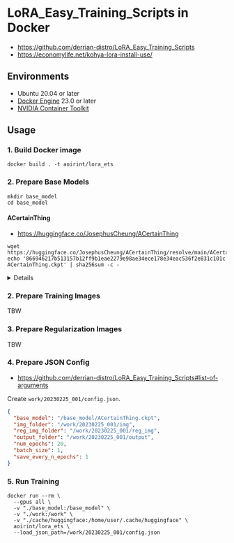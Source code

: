 # LoRA_Easy_Training_Scripts in Docker

- <https://github.com/derrian-distro/LoRA_Easy_Training_Scripts>
- <https://economylife.net/kohya-lora-install-use/>

## Environments

- Ubuntu 20.04 or later
- [Docker Engine](https://docs.docker.com/engine/install/ubuntu/) 23.0 or later
- [NVIDIA Container Toolkit](https://docs.nvidia.com/datacenter/cloud-native/container-toolkit/install-guide.html)

## Usage
### 1. Build Docker image

```shell
docker build . -t aoirint/lora_ets
```

### 2. Prepare Base Models

```shell
mkdir base_model
cd base_model
```

#### ACertainThing

- <https://huggingface.co/JosephusCheung/ACertainThing>

```shell
wget https://huggingface.co/JosephusCheung/ACertainThing/resolve/main/ACertainThing.ckpt
echo '866946217b513157b12ff9b1eae2279e98ae34ece178e34eac536f2e831c101c  ACertainThing.ckpt' | sha256sum -c -
```

<details>

#### ACertainty

- <https://huggingface.co/JosephusCheung/ACertainty>

```shell
wget https://huggingface.co/JosephusCheung/ACertainty/resolve/main/ACertainty.ckpt
echo 'a64573359af0f1071ef01d0dc93df2bc90eb1d0bcf3e26058fbf5aeff37c6462  ACertainty.ckpt' | sha256sum -c -
```

</details>

### 2. Prepare Training Images

TBW

### 3. Prepare Regularization Images

TBW

### 4. Prepare JSON Config

- <https://github.com/derrian-distro/LoRA_Easy_Training_Scripts#list-of-arguments>

Create `work/20230225_001/config.json`.

```json
{
  "base_model": "/base_model/ACertainThing.ckpt",
  "img_folder": "/work/20230225_001/img",
  "reg_img_folder": "/work/20230225_001/reg_img",
  "output_folder": "/work/20230225_001/output",
  "num_epochs": 20,
  "batch_size": 1,
  "save_every_n_epochs": 1
}
```

### 5. Run Training

```shell
docker run --rm \
  --gpus all \
  -v "./base_model:/base_model" \
  -v "./work:/work" \
  -v "./cache/huggingface:/home/user/.cache/huggingface" \
  aoirint/lora_ets \
  --load_json_path=/work/20230225_001/config.json
```
